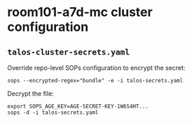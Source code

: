 # room101-a7d-mc cluster configuration

## `talos-cluster-secrets.yaml`

Override repo-level SOPs configuration to encrypt the secret:

```
sops --encrypted-regex="bundle" -e -i talos-secrets.yaml
```

Decrypt the file:

```
export SOPS_AGE_KEY=AGE-SECRET-KEY-1W6S4HT...
sops -d -i talos-secrets.yaml
```
